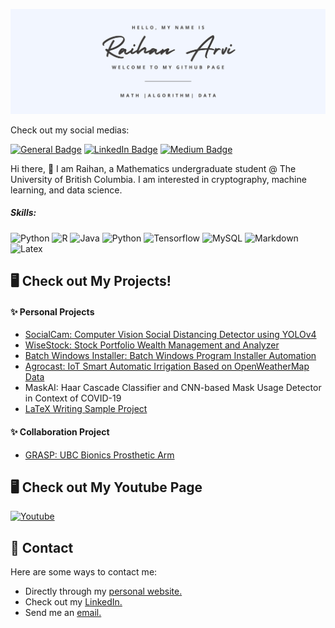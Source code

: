 ![Banner](./banner.png)

Check out my social medias:
<!-- badges -->
[![General Badge](https://img.shields.io/badge/website-545454?style=for-the-badge&logo=About.me&logoColor=white)](https://raihanarvi.com)
[![LinkedIn Badge](https://img.shields.io/badge/LinkedIn-0077B5?style=for-the-badge&logo=linkedin&logoColor=white)](https://www.linkedin.com/in/raihan-arvi/)
[![Medium Badge](https://img.shields.io/badge/Medium-545454?style=for-the-badge&logo=medium&logoColor=white)](https://medium.com/@raihanarvi)
<!-- link to badge icons https://dev.to/envoy_/150-badges-for-github-pnk -->
<!-- https://simpleicons.org/ -->

Hi there, 👋
I am Raihan, a Mathematics undergraduate student @ The University of British Columbia. I am interested in cryptography, machine learning, and data science. 

##### Skills:
![Python](https://img.shields.io/badge/Python-FFD43B?style=for-the-badge&logo=python&logoColor=blue)
![R](https://img.shields.io/badge/R-276DC3?style=for-the-badge&logo=r&logoColor=white)
![Java](https://img.shields.io/badge/Java-ED8B00?style=for-the-badge&logo=openjdk&logoColor=white)
![Python](https://img.shields.io/badge/C%2B%2B-00599C?style=for-the-badge&logo=c%2B%2B&logoColor=white)
![Tensorflow](https://img.shields.io/badge/TensorFlow-FF6F00?style=for-the-badge&logo=tensorflow&logoColor=white)
![MySQL](https://img.shields.io/badge/MySQL-616161?style=for-the-badge&logo=mysql&logoColor=white)
![Markdown](https://img.shields.io/badge/Markdown-616161?style=for-the-badge&logo=markdown&logoColor=white)
![Latex](https://img.shields.io/badge/LaTeX-47A141?style=for-the-badge&logo=LaTeX&logoColor=white)

## 🖥️ Check out My Projects!
#### ✨ Personal Projects
- [SocialCam: Computer Vision Social Distancing Detector using YOLOv4](https://github.com/RaihanArvi/SocialCam)
- [WiseStock: Stock Portfolio Wealth Management and Analyzer](https://github.com/RaihanArvi/WiseStock)
- [Batch Windows Installer: Batch Windows Program Installer Automation](https://github.com/RaihanArvi/batch-win-installer)
- [Agrocast: IoT Smart Automatic Irrigation Based on OpenWeatherMap Data](https://github.com/RaihanArvi/Agrocast)
- MaskAI: Haar Cascade Classifier and CNN-based Mask Usage Detector in Context of COVID-19
- [LaTeX Writing Sample Project](https://github.com/RaihanArvi/LaTeX_Sample)

#### ✨ Collaboration Project
- [GRASP: UBC Bionics Prosthetic Arm](https://github.com/BEARUBC/grasp-py)

## 🖥️ Check out My Youtube Page
[![Youtube](https://img.shields.io/badge/YouTube-FF0000?style=for-the-badge&logo=youtube&logoColor=white)](https://www.youtube.com/@ray_arvi)

## 📩 Contact
Here are some ways to contact me:
- Directly through my [personal website.](https://raihanarvi.com)
- Check out my [LinkedIn.](https://www.linkedin.com/in/raihan-arvi/)
- Send me an [email.](mailto:rhnarvi@student.ubc.ca)

<!--
**RaihanArvi/RaihanArvi** is a ✨ _special_ ✨ repository because its `README.md` (this file) appears on your GitHub profile.

Here are some ideas to get you started:

- 🔭 I’m currently working on ...
- 🌱 I’m currently learning ...
- 👯 I’m looking to collaborate on ...
- 🤔 I’m looking for help with ...
- 💬 Ask me about ...
- 📫 How to reach me: ...
- 😄 Pronouns: ...
- ⚡ Fun fact: ...
-->
